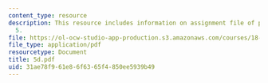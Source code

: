 ```yaml
---
content_type: resource
description: This resource includes information on assignment file of problem set
  5.
file: https://ol-ocw-studio-app-production.s3.amazonaws.com/courses/18-01-single-variable-calculus-fall-2005/31ae78f961e86f6365f4850ee5939b49_5d.pdf
file_type: application/pdf
resourcetype: Document
title: 5d.pdf
uid: 31ae78f9-61e8-6f63-65f4-850ee5939b49
---
```

